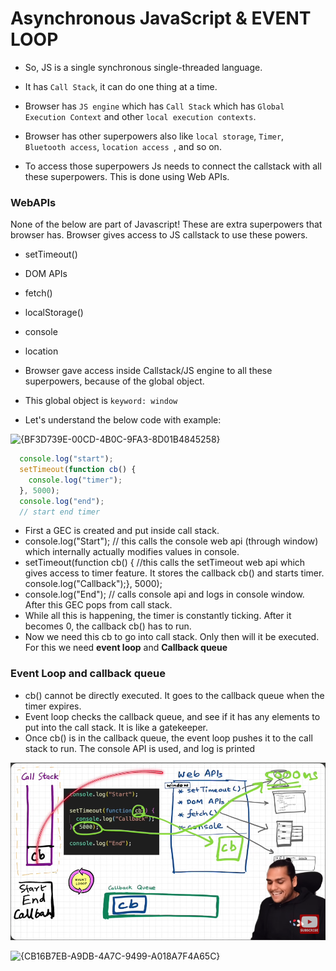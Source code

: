 # Asynchronous JavaScript & EVENT LOOP

- So, JS is a single synchronous single-threaded language.
- It has `Call Stack`, it can do one thing at a time.

- Browser has `JS engine` which has `Call Stack` which has `Global Execution Context` and other `local execution contexts`.
- Browser has other superpowers also like `local storage`, `Timer`, `Bluetooth access`, `location access `, and so on.
- To access those superpowers Js needs to connect the callstack with all these superpowers. This is done using Web APIs.

### WebAPIs
None of the below are part of Javascript! These are extra superpowers that browser has. Browser gives access to JS callstack to use these powers.
- setTimeout()
- DOM APIs
- fetch()
- localStorage()
- console
- location

- Browser gave access inside Callstack/JS engine to all these superpowers, because of the global object.
- This global object is `keyword: window`

- Let's understand the below code with example:
<img width="482" alt="{BF3D739E-00CD-4B0C-9FA3-8D01B4845258}" src="https://github.com/user-attachments/assets/056570eb-3364-438f-b21f-c31f3c679e38" />

  ```js
    console.log("start");
    setTimeout(function cb() {
      console.log("timer");
    }, 5000);
    console.log("end");
    // start end timer
  ```
  - First a GEC is created and put inside call stack.
  - console.log("Start"); // this calls the console web api (through window) which internally actually modifies values in console.
  - setTimeout(function cb() { //this calls the setTimeout web api which gives access to timer feature. It stores the callback cb() and starts timer. console.log("Callback");}, 5000);
  - console.log("End"); // calls console api and logs in console window. After this GEC pops from call stack.
  - While all this is happening, the timer is constantly ticking. After it becomes 0, the callback cb() has to run.
  - Now we need this cb to go into call stack. Only then will it be executed. For this we need **event loop** and **Callback queue**

### Event Loop and callback queue

- cb() cannot be directly executed. It goes to the callback queue when the timer expires.
- Event loop checks the callback queue, and see if it has any elements to put into the call stack. It is like a gatekeeper.
- Once cb() is in the callback queue, the event loop pushes it to the call stack to run. The console API is used, and log is printed

![Event Loop 2 Demo](assets/JS-15-2.png)

<img width="483" alt="{CB16B7EB-A9DB-4A7C-9499-A018A7F4A65C}" src="https://github.com/user-attachments/assets/3dd862fe-f69e-4574-9a17-2455af0f8abf" />
